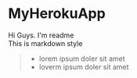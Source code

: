 # MyHerokuApp

  Hi Guys. I'm readme  
  This is markdown style
  >- lorem ipsum doler sit amet
  >- loverm ipsum doler sit amet
